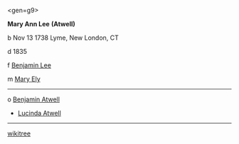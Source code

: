 <gen=g9>

<b>Mary Ann Lee</b> <b>(Atwell)</b>

b Nov 13 1738 Lyme, New London, CT

d 1835

f [Benjamin Lee](../g10/benjamin_lee.md)

m [Mary Ely](../g10/mary_ely.md)

<hr>

o [Benjamin Atwell](../g9/benjamin_atwell_1735.md)

- [Lucinda Atwell](../g8/lucinda_atwell.md)

<hr>

[wikitree](https://www.wikitree.com/wiki/Lee-2513)